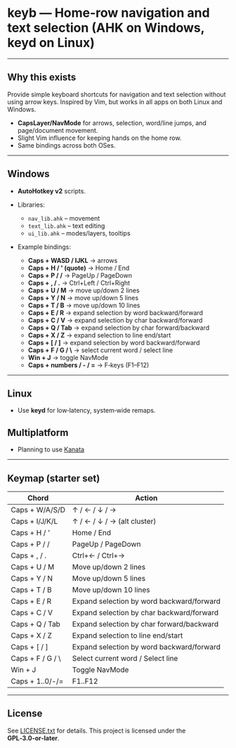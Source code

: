 # keyb — Home-row navigation and text selection (AHK on Windows, keyd on Linux)

---

## Why this exists

Provide simple keyboard shortcuts for navigation and text selection without using arrow keys. Inspired by Vim, but works in all apps on both Linux and Windows.

* **CapsLayer/NavMode** for arrows, selection, word/line jumps, and page/document movement.
* Slight Vim influence for keeping hands on the home row.
* Same bindings across both OSes.

---

## Windows

* **AutoHotkey v2** scripts.
* Libraries:

  * `nav_lib.ahk` – movement
  * `text_lib.ahk` – text editing
  * `ui_lib.ahk` – modes/layers, tooltips
  
* Example bindings:

  * **Caps + WASD / IJKL** → arrows
  * **Caps + H / ' (quote)** → Home / End
  * **Caps + P / /** → PageUp / PageDown
  * **Caps + , / .** → Ctrl+Left / Ctrl+Right
  * **Caps + U / M** → move up/down 2 lines
  * **Caps + Y / N** → move up/down 5 lines
  * **Caps + T / B** → move up/down 10 lines
  * **Caps + E / R** → expand selection by word backward/forward
  * **Caps + C / V** → expand selection by char backward/forward
  * **Caps + Q / Tab** → expand selection by char forward/backward
  * **Caps + X / Z** → expand selection to line end/start
  * **Caps + \[ / ]** → expand selection by word backward/forward
  * **Caps + F / G / \\** → select current word / select line
  * **Win + J** → toggle NavMode
  * **Caps + numbers / - / =** → F‑keys (F1–F12)

---

## Linux

* Use **keyd** for low‑latency, system‑wide remaps.

## Multiplatform

* Planning to use [Kanata](https://github.com/jtroo/kanata)


---

## Keymap (starter set)

| Chord             | Action                                    |
| ----------------- | ----------------------------------------- |
| Caps + W/A/S/D    | ↑ / ← / ↓ / →                             |
| Caps + I/J/K/L    | ↑ / ← / ↓ / → (alt cluster)               |
| Caps + H / '      | Home / End                                |
| Caps + P / /      | PageUp / PageDown                         |
| Caps + , / .      | Ctrl+← / Ctrl+→                           |
| Caps + U / M      | Move up/down 2 lines                      |
| Caps + Y / N      | Move up/down 5 lines                      |
| Caps + T / B      | Move up/down 10 lines                     |
| Caps + E / R      | Expand selection by word backward/forward |
| Caps + C / V      | Expand selection by char backward/forward |
| Caps + Q / Tab    | Expand selection by char forward/backward |
| Caps + X / Z      | Expand selection to line end/start        |
| Caps + \[ / ]     | Expand selection by word backward/forward |
| Caps + F / G / \\ | Select current word / Select line         |
| Win + J           | Toggle NavMode                            |
| Caps + 1..0/-/=   | F1..F12                                   |

---

## License

See  [LICENSE.txt](LICENSE.txt) for details. This project is licensed under the **GPL‑3.0‑or‑later**.

